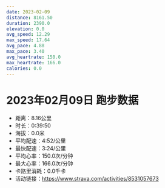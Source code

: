 ```yaml
---
date: 2023-02-09
distance: 8161.50
duration: 2390.0
elevation: 0.0
avg_speed: 12.29
max_speed: 17.64
avg_pace: 4.88
max_pace: 3.40
avg_heartrate: 150.0
max_heartrate: 166.0
calories: 0.0
---
```


# 2023年02月09日 跑步数据

- 距离：8.16公里
- 时长：0:39:50
- 海拔：0.0米
- 平均配速：4:52/公里
- 最快配速：3:24/公里
- 平均心率：150.0次/分钟
- 最大心率：166.0次/分钟
- 卡路里消耗：0.0千卡
- 活动链接：https://www.strava.com/activities/8531057673
